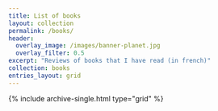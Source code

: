 ```yaml
---
title: List of books
layout: collection
permalink: /books/
header:
  overlay_image: /images/banner-planet.jpg
  overlay_filter: 0.5
excerpt: "Reviews of books that I have read (in french)"
collection: books
entries_layout: grid
---
```


{% include archive-single.html type="grid" %}
